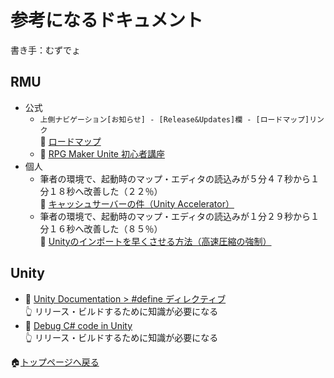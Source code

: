# 参考になるドキュメント

書き手：むずでょ  

## RMU

* 公式
    * `上側ナビゲーション[お知らせ] - [Release&Updates]欄 - [ロードマップ]リンク`  
    📖 [ロードマップ](https://support.rpgmakerunite.com/hc/ja/articles/17538420142617-%E3%83%AD%E3%83%BC%E3%83%89%E3%83%9E%E3%83%83%E3%83%97)
    * 📖 [RPG Maker Unite 初心者講座](https://rpgmakerunite.com/learn/)
* 個人
    * 筆者の環境で、起動時のマップ・エディタの読込みが５分４７秒から１分１８秒へ改善した（２２％）  
    👤 [キャッシュサーバーの件（Unity Accelerator）](https://twitter.com/DeathAlice1/status/1660856667125186563?s=20)
    * 筆者の環境で、起動時のマップ・エディタの読込みが１分２９秒から１分１６秒へ改善した（８５％）  
    👤 [Unityのインポートを早くさせる方法（高速圧縮の強制）](https://twitter.com/DeathAlice1/status/1660858175917096960?s=20)

## Unity

* 📖 [Unity Documentation > #define ディレクティブ](https://docs.unity3d.com/ja/2021.2/Manual/PlatformDependentCompilation.html)  
    👆 リリース・ビルドするために知識が必要になる
* 📖 [Debug C# code in Unity](https://docs.unity.cn/ja/2021.3/Manual/ManagedCodeDebugging.html)  
    👆 リリース・ビルドするために知識が必要になる

🏠[トップページへ戻る](../../README.md)  
